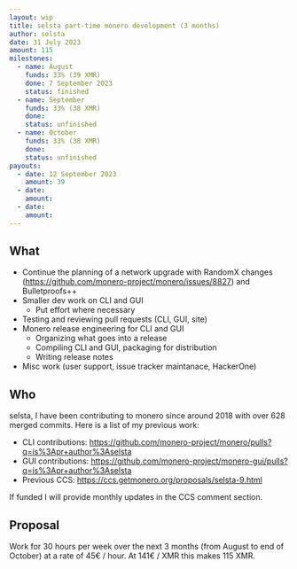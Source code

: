 ```yaml
---
layout: wip
title: selsta part-time monero development (3 months)
author: selsta
date: 31 July 2023
amount: 115
milestones:
  - name: August
    funds: 33% (39 XMR)
    done: 7 September 2023
    status: finished
  - name: September
    funds: 33% (38 XMR)
    done:
    status: unfinished
  - name: October
    funds: 33% (38 XMR)
    done:
    status: unfinished
payouts:
  - date: 12 September 2023
    amount: 39
  - date:
    amount:
  - date:
    amount:
---
```


## What

- Continue the planning of a network upgrade with RandomX changes (https://github.com/monero-project/monero/issues/8827) and Bulletproofs++
- Smaller dev work on CLI and GUI
  - Put effort where necessary
- Testing and reviewing pull requests (CLI, GUI, site)
- Monero release engineering for CLI and GUI
  - Organizing what goes into a release
  - Compiling CLI and GUI, packaging for distribution
  - Writing release notes
- Misc work (user support, issue tracker maintanace, HackerOne)

## Who

selsta, I have been contributing to monero since around 2018 with over 628 merged commits. Here is a list of my previous work:

- CLI contributions: https://github.com/monero-project/monero/pulls?q=is%3Apr+author%3Aselsta
- GUI contributions: https://github.com/monero-project/monero-gui/pulls?q=is%3Apr+author%3Aselsta
- Previous CCS: https://ccs.getmonero.org/proposals/selsta-9.html

If funded I will provide monthly updates in the CCS comment section.

## Proposal

Work for 30 hours per week over the next 3 months (from August to end of October) at a rate of 45€ / hour. At 141€ / XMR this makes 115 XMR.
